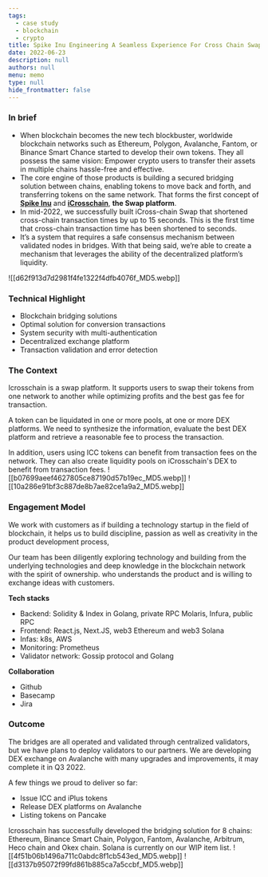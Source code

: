 ```yaml
---
tags: 
  - case study
  - blockchain
  - crypto
title: Spike Inu Engineering A Seamless Experience For Cross Chain Swap And Decentralized Exchange
date: 2022-06-23
description: null
authors: null
menu: memo
type: null
hide_frontmatter: false
---
```

### In brief
* When blockchain becomes the new tech blockbuster, worldwide blockchain networks such as Ethereum, Polygon, Avalanche, Fantom, or Binance Smart Chance started to develop their own tokens. They all possess the same vision: Empower crypto users to transfer their assets in multiple chains hassle-free and effective.
* The core engine of those products is building a secured bridging solution between chains, enabling tokens to move back and forth, and transferring tokens on the same network. That forms the first concept of **[Spike Inu](https://spikeinu.io/)** and **[iCrosschain](https://icrosschain.io/)**, **the Swap platform**.
* In mid-2022, we successfully built iCross-chain Swap that shortened cross-chain transaction times by up to 15 seconds. This is the first time that cross-chain transaction time has been shortened to seconds.
* It’s a system that requires a safe consensus mechanism between validated nodes in bridges. With that being said, we’re able to create a mechanism that leverages the ability of the decentralized platform’s liquidity.

![[d62f913d7d2981f4fe1322f4dfb4076f_MD5.webp]]

### Technical Highlight
* Blockchain bridging solutions
* Optimal solution for conversion transactions
* System security with multi-authentication
* Decentralized exchange platform
* Transaction validation and error detection

### The Context
Icrosschain is a swap platform. It supports users to swap their tokens from one network to another while optimizing profits and the best gas fee for transaction.

A token can be liquidated in one or more pools, at one or more DEX platforms. We need to synthesize the information, evaluate the best DEX platform and retrieve a reasonable fee to process the transaction.

In addition, users using ICC tokens can benefit from transaction fees on the network. They can also create liquidity pools on iCrosschain's DEX to benefit from transaction fees.
![[b07699aeef4627805ce87190d57b19ec_MD5.webp]]
![[10a286e91bf3c887de8b7ae82ce1a9a2_MD5.webp]]

### Engagement Model
We work with customers as if building a technology startup in the field of blockchain, it helps us to build discipline, passion as well as creativity in the product development process,

Our team has been diligently exploring technology and building from the underlying technologies and deep knowledge in the blockchain network with the spirit of ownership. who understands the product and is willing to exchange ideas with customers.

**Tech stacks**
* Backend: Solidity & Index in Golang, private RPC Molaris, Infura, public RPC
* Frontend: React.js, Next.JS, web3 Ethereum and web3 Solana
* Infas: k8s, AWS
* Monitoring: Prometheus
* Validator network: Gossip protocol and Golang

**Collaboration**
* Github
* Basecamp
* Jira

### Outcome
The bridges are all operated and validated through centralized validators, but we have plans to deploy validators to our partners. We are developing DEX exchange on Avalanche with many upgrades and improvements, it may complete it in Q3 2022.

A few things we proud to deliver so far:
* Issue ICC and iPlus tokens
* Release DEX platforms on Avalanche
* Listing tokens on Pancake

Icrosschain has successfully developed the bridging solution for 8 chains: Ethereum, Binance Smart Chain, Polygon, Fantom, Avalanche, Arbitrum, Heco chain and Okex chain. Solana is currently on our WIP item list.
![[4f51b06b1496a711c0abdc8f1cb543ed_MD5.webp]]
![[d3137b95072f99fd861b885ca7a5ccbf_MD5.webp]]